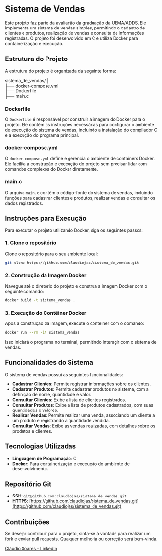 # Sistema de Vendas

Este projeto faz parte da avaliação da graduação da UEMA/ADDS. Ele implementa um sistema de vendas simples, permitindo o cadastro de clientes e produtos, realização de vendas e consulta de informações registradas. O projeto foi desenvolvido em C e utiliza Docker para containerização e execução.

## Estrutura do Projeto

A estrutura do projeto é organizada da seguinte forma:

sistema_de_vendas/ │ <br>
  ├── docker-compose.yml <br>
  ├── Dockerfile <br>
  ├── main.c <br>



### Dockerfile

O `Dockerfile` é responsável por construir a imagem do Docker para o projeto. Ele contém as instruções necessárias para configurar o ambiente de execução do sistema de vendas, incluindo a instalação do compilador C e a execução do programa principal.

### docker-compose.yml

O `docker-compose.yml` define e gerencia o ambiente de containers Docker. Ele facilita a construção e execução do projeto sem precisar lidar com comandos complexos do Docker diretamente.

### main.c

O arquivo `main.c` contém o código-fonte do sistema de vendas, incluindo funções para cadastrar clientes e produtos, realizar vendas e consultar os dados registrados.

## Instruções para Execução

Para executar o projeto utilizando Docker, siga os seguintes passos:

### 1. Clone o repositório

Clone o repositório para o seu ambiente local:

```bash
git clone https://github.com/claudiojas/sistema_de_vendas.git
```

### 2. Construção da Imagem Docker

Navegue até o diretório do projeto e construa a imagem Docker com o seguinte comando:

```bash
docker build -t sistema_vendas .
```
### 3. Execução do Contêiner Docker
Após a construção da imagem, execute o contêiner com o comando:
```bash
docker run --rm -it sistema_vendas
```
Isso iniciará o programa no terminal, permitindo interagir com o sistema de vendas.

## Funcionalidades do Sistema

O sistema de vendas possui as seguintes funcionalidades:

- **Cadastrar Clientes**: Permite registrar informações sobre os clientes.
- **Cadastrar Produtos**: Permite cadastrar produtos no sistema, com a definição de nome, quantidade e valor.
- **Consultar Clientes**: Exibe a lista de clientes registrados.
- **Consultar Produtos**: Exibe a lista de produtos cadastrados, com suas quantidades e valores.
- **Realizar Vendas**: Permite realizar uma venda, associando um cliente a um produto e registrando a quantidade vendida.
- **Consultar Vendas**: Exibe as vendas realizadas, com detalhes sobre os produtos e clientes.

## Tecnologias Utilizadas

- **Linguagem de Programação**: C
- **Docker**: Para containerização e execução do ambiente de desenvolvimento.

## Repositório Git

- **SSH**: `git@github.com:claudiojas/sistema_de_vendas.git`
- **HTTPS**: [https://github.com/claudiojas/sistema_de_vendas.git](https://github.com/claudiojas/sistema_de_vendas.git)

## Contribuições

Se desejar contribuir para o projeto, sinta-se à vontade para realizar um fork e enviar pull requests. Qualquer melhoria ou correção será bem-vinda.


[Cláudio Soares - LinkedIn](https://www.linkedin.com/in/claudio-soares-dev/)
